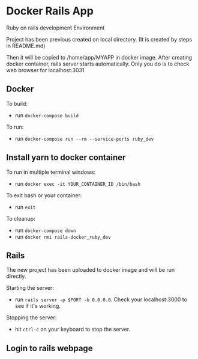 # Docker Rails App

Ruby on rails development Environment

Project has been previous created on local directory.
(It is created by steps in README.md)

Then it will be copied to /home/app/MYAPP in docker image.
After creating docker container, rails server starts automatically.
Only you do is to check web browser for localhost:3031

## Docker

To build:

- run `docker-compose build`

To run:

- run `docker-compose run --rm --service-ports ruby_dev`



## Install yarn to docker container


To run in multiple terminal windows:

- run `docker exec -it YOUR_CONTAINER_ID /bin/bash`

To exit bash or your container:

- run `exit`

To cleanup:

- run `docker-compose down`
- run `docker rmi rails-docker_ruby_dev`

## Rails

The new project has been uploaded to docker image and will be run directly.


Starting the server:

- run `rails server -p $PORT -b 0.0.0.0`. Check your localhost:3000 to see if it's working.

Stopping the server:

- hit `ctrl-c` on your keyboard to stop the server.


## Login to rails webpage




